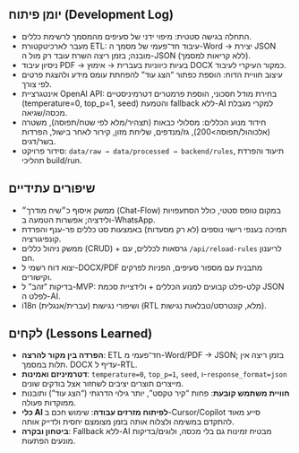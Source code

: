 ## יומן פיתוח (Development Log)
- התחלה בגישה סטטית: מיפוי ידני של סעיפים מהמסמך לרשימת כללים.
- מעבר לארכיטקטורת ETL: עיבוד חד־פעמי של מסמך ה-Word → יצירת JSON מובנה; בזמן ריצה השרת עובד רק מול ה-JSON (ללא קריאות למסמך).
- ניסיון עיבוד PDF → בעיות כיווניות בעברית → אימוץ DOCX כמקור העיקרי לעיבוד.
- עיצוב חוויית הדוח: הוספת כפתור “הצג עוד” להפחתת עומס מידע ולהצגת פרטים לפי צורך.
- אינטגרציית OpenAI API: בחירת מודל חסכוני, הוספת פרמטרים דטרמיניסטיים (temperature=0, top_p=1, seed) והטמעת fallback ללא-AI למקרי מגבלת מכסה/שגיאה.
- חידוד מנוע הכללים: מסלולי כבאות (תצהיר/מלא לפי שטח/תפוסה), משטרה (אלכוהול/תפוסה>200), גז/מנדפים, שליחת מזון, קירור לאחר בישול, הפרדות בשר/דגים.
- סידור פרויקט: `data/raw → data/processed → backend/rules`, תיעוד והפרדת תהליכי build/run.

## שיפורים עתידיים
- ממשק איסוף כ״שיח מודרך״ (Chat-Flow) במקום טופס סטטי, כולל הסתעפויות ולידציה; אפשרות הטמעה ב-WhatsApp.
- תמיכה בענפי רישוי נוספים (לא רק מסעדות) באמצעות סט כללים פר-ענף והפרדת קונפיגורציה.
- ממשק ניהול כללים (CRUD) + גרסאות לכללים, עם `/api/reload-rules` לריענון חם.
- יצוא דוח רשמי ל-DOCX/PDF מתבנית עם מספור סעיפים, הפניות לפרקים וקישורים.
- בדיקות “זהב” ל-MVP: קלט-פלט קבועים למנוע הכללים + ולידציית סכמת JSON לפלט ה-AI.
- i18n (עברית/אנגלית) ושיפורי נגישות (RTL מלא, קונטרסט/טבלאות נגישות).

## לקחים (Lessons Learned)
- **הפרדה בין מקור להרצה**: ETL חד־פעמי מ-Word/PDF → JSON; בזמן ריצה אין תלות במסמך. DOCX עדיף ל-RTL.
- **דטרמיניזם ואמינות**: `temperature=0`, `top_p=1`, `seed`, ו-`response_format=json` מייצרים תוצרים יציבים לשחזור אצל בודקים שונים.
- **חוויית משתמש קובעת**: פחות “קיר טקסט”, יותר גילוי הדרגתי (“הצג עוד”) ותובנות ממוקדות פעולה.
- **כלי AI לפיתוח מזרזים עבודה**: שימוש חכם ב-Cursor/Copilot סייע מאוד להתקדם במשימה ולצלוח אותה בזמן מצומצם יחסית ולדייק אותה.
- **ביטחון ובקרה**: Fallback ללא-AI מבטיח זמינות גם בלי מכסה, ולוגים/בדיקות מונעים הפתעות.
